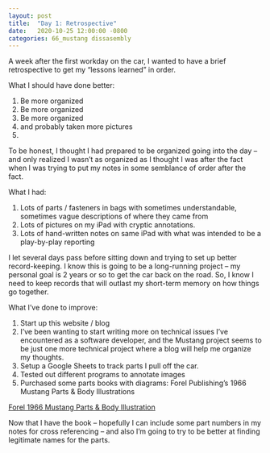 ```yaml
---
layout: post
title:  "Day 1: Retrospective"
date:   2020-10-25 12:00:00 -0800
categories: 66_mustang dissasembly
---
```


A week after the first workday on the car, I wanted to have a brief retrospective to get my “lessons learned” in order.

What I should have done better:

1. Be more organized
2. Be more organized
3. Be more organized
4. and probably taken more pictures
5. 
To be honest, I thought I had prepared to be organized going into the day – and only realized I wasn’t as organized as I thought I was after the fact when I was trying to put my notes in some semblance of order after the fact.

What I had:

1. Lots of parts / fasteners in bags with sometimes understandable, sometimes vague descriptions of where they came from
2. Lots of pictures on my iPad with cryptic annotations.
3. Lots of hand-written notes on same iPad with what was intended to be a play-by-play reporting

I let several days pass before sitting down and trying to set up better record-keeping. I know this is going to be a
long-running project – my personal goal is 2 years or so to get the car back on the road. So, I know I need to keep
records that will outlast my short-term memory on how things go together.

What I’ve done to improve:

1. Start up this website / blog
2. I’ve been wanting to start writing more on technical issues I’ve encountered as a software developer, and the Mustang project seems to be just one more technical project where a blog will help me organize my thoughts.
3. Setup a Google Sheets to track parts I pull off the car.
4. Tested out different programs to annotate images
5. Purchased some parts books with diagrams: Forel Publishing’s 1966 Mustang Parts & Body Illustrations

[Forel 1966 Mustang Parts & Body
Illustration](https://images-na.ssl-images-amazon.com/images/I/51njHF4oyvL._SX384_BO1,204,203,200_.jpg)

Now that I have the book – hopefully I can include some part numbers in my notes for cross referencing – and also I’m going to try to be better at finding legitimate names for the parts.
